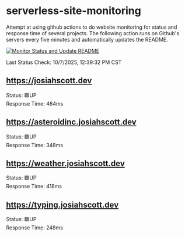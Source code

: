 # serverless-site-monitoring
Attempt at using github actions to do website monitoring for status and response time of several projects. The following action runs on Github's servers every five minutes and automatically updates the README.  

[![Monitor Status and Update README](https://github.com/JosiahSco/serverless-site-monitoring/actions/workflows/monitor.yaml/badge.svg)](https://github.com/JosiahSco/serverless-site-monitoring/actions/workflows/monitor.yaml)

Last Status Check: 10/7/2025, 12:39:32 PM CST

## https://josiahscott.dev
Status: 🟩UP  
Response Time: 464ms

## https://asteroidinc.josiahscott.dev
Status: 🟩UP  
Response Time: 348ms

## https://weather.josiahscott.dev
Status: 🟩UP  
Response Time: 418ms

## https://typing.josiahscott.dev
Status: 🟩UP  
Response Time: 248ms

